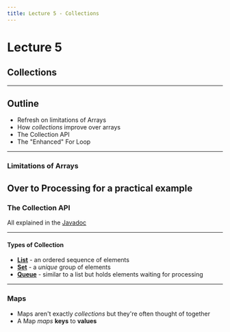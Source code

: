 ```yaml
---
title: Lecture 5 - Collections
---
```

# Lecture 5

## Collections

---

## Outline

- Refresh on limitations of Arrays
- How _collections_ improve over arrays
- The Collection API
- The "Enhanced" For Loop

---

### Limitations of Arrays

Over to Processing for a practical example
---

### The Collection API

All explained in the [Javadoc](https://docs.oracle.com/en/java/javase/17/docs/api/java.base/java/util/Collection.html)

----

#### Types of Collection

- **[List](https://docs.oracle.com/en/java/javase/17/docs/api/java.base/java/util/List.html)** - an ordered sequence of elements
- **[Set](https://docs.oracle.com/en/java/javase/17/docs/api/java.base/java/util/Set.html)** - a _unique_ group of elements
- **[Queue](https://docs.oracle.com/en/java/javase/17/docs/api/java.base/java/util/Queue.html)** - similar to a list but holds elements waiting for processing

----

### Maps

- Maps aren't exactly _collections_ but they're often thought of together
- A Map _maps_ **keys** to **values**

